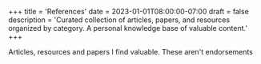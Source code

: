 +++
title = 'References'
date = 2023-01-01T08:00:00-07:00
draft = false
description = 'Curated collection of articles, papers, and resources organized by category. A personal knowledge base of valuable content.'
+++

Articles, resources and papers I find valuable. These aren't endorsements